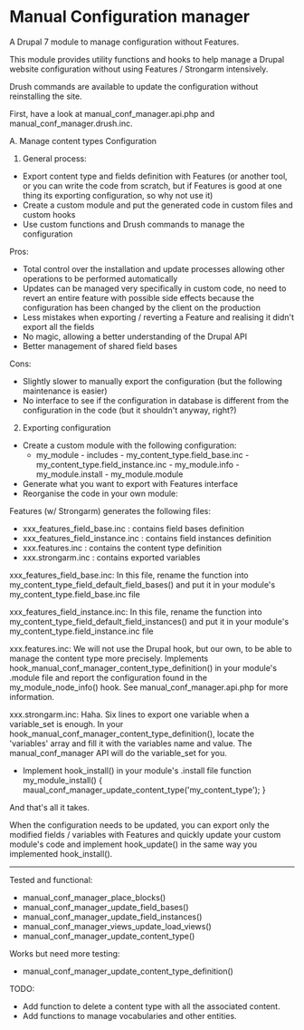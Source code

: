 # Manual Configuration manager
A Drupal 7 module to manage configuration without Features.

This module provides utility functions and hooks to help manage a Drupal website
configuration without using Features / Strongarm intensively.

Drush commands are available to update the configuration without reinstalling
the site.

First, have a look at manual_conf_manager.api.php and
manual_conf_manager.drush.inc.


A. Manage content types Configuration

1. General process:
- Export content type and fields definition with Features (or another tool, or
  you can write the code from scratch, but if Features is good at one thing its
  exporting configuration, so why not use it)
- Create a custom module and put the generated code in custom files and custom
  hooks
- Use custom functions and Drush commands to manage the configuration

Pros:
- Total control over the installation and update processes allowing other
  operations to be performed automatically
- Updates can be managed very specifically in custom code, no need to revert
  an entire feature with possible side effects because the configuration has
  been changed by the client on the production
- Less mistakes when exporting / reverting a Feature and realising it didn't
  export all the fields
- No magic, allowing a better understanding of the Drupal API
- Better management of shared field bases

Cons:
- Slightly slower to manually export the configuration (but the following
  maintenance is easier)
- No interface to see if the configuration in database is different from the
  configuration in the code (but it shouldn't anyway, right?)


2. Exporting configuration
- Create a custom module with the following configuration:
    - my_module
      \- includes
        \- my_content_type.field_base.inc
        \- my_content_type.field_instance.inc
      \- my_module.info
      \- my_module.install
      \- my_module.module
- Generate what you want to export with Features interface
- Reorganise the code in your own module:

Features (w/ Strongarm) generates the following files:
  - xxx_features_field_base.inc : contains field bases definition
  - xxx_features_field_instance.inc : contains field instances definition
  - xxx.features.inc : contains the content type definition
  - xxx.strongarm.inc : contains exported variables

xxx_features_field_base.inc:
In this file, rename the function into
my_content_type_field_default_field_bases() and put it in your module's
my_content_type.field_base.inc file

xxx_features_field_instance.inc:
In this file, rename the function into
my_content_type_field_default_field_instances() and put it in your module's
my_content_type.field_instance.inc file

xxx.features.inc:
We will not use the Drupal hook, but our own, to be able to manage the content
type more precisely.
Implements hook_manual_conf_manager_content_type_definition() in your module's
.module file and report the configuration found in the my_module_node_info()
hook.
See manual_conf_manager.api.php for more information.

xxx.strongarm.inc:
Haha. Six lines to export one variable when a variable_set is enough.
In your hook_manual_conf_manager_content_type_definition(),
locate the 'variables' array and fill it with the variables name and value.
The manual_conf_manager API will do the variable_set for you.

- Implement hook_install() in your module's .install file
function my_module_install() {
  maual_conf_manager_update_content_type('my_content_type');
}

And that's all it takes.


When the configuration needs to be updated, you can export only the modified
fields / variables with Features and quickly update your custom module's code
and implement hook_update() in the same way you implemented hook_install().




--------------------------------------------------------------------------------

Tested and functional:
- manual_conf_manager_place_blocks()
- manual_conf_manager_update_field_bases()
- manual_conf_manager_update_field_instances()
- manual_conf_manager_views_update_load_views()
- manual_conf_manager_update_content_type()


Works but need more testing:
- manual_conf_manager_update_content_type_definition()



TODO:
- Add function to delete a content type with all the associated content.
- Add functions to manage vocabularies and other entities.
